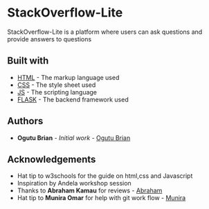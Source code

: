 # StackOverflow-Lite

StackOverflow-Lite is a platform where users can ask questions and provide answers to questions

## Built with
* [HTML](https://www.w3schools.com/html/) - The markup language used
* [CSS](https://www.w3schools.com/css/default.asp) - The style sheet used
* [JS](https://www.w3schools.com/js/default.asp) - The scripting language
* [FLASK](http://flask.pocoo.org/) - The backend framework used

## Authors
* **Ogutu Brian** - *Initial work* - [Ogutu Brian](https://github.com/Ogutu-Brian)

## Acknowledgements
* Hat tip to w3schools for the guide on html,css and Javascript
* Inspiration by Andela workshop session
* Thanks to **Abraham Kamau** for reviews - [Abraham](https://github.com/a-braham)
* Hat tip to **Munira Omar** for help with git work flow - [Munira](https://github.com/munniomer)
